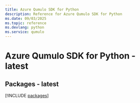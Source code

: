 ```yaml
---
title: Azure Qumulo SDK for Python
description: Reference for Azure Qumulo SDK for Python
ms.date: 09/03/2025
ms.topic: reference
ms.devlang: python
ms.service: qumulo
---
```

# Azure Qumulo SDK for Python - latest
## Packages - latest
[!INCLUDE [packages](qumulo-index.md)]
